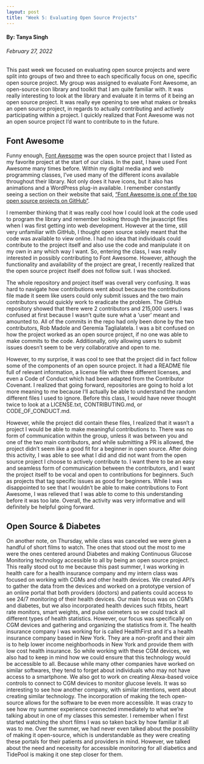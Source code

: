 ```yaml
---
layout: post
title: "Week 5: Evaluating Open Source Projects" 
---
```


#### By: Tanya Singh
###### February 27, 2022

This past week we focused on evaluating open source projects and were split into groups of two and three to each specifically focus on one, specific open source project. My group was assigned to evaluate Font Awesome, an open-source icon library and toolkit that I am quite familiar with. It was really interesting to look at the library and evaluate it in terms of it being an open source project. It was really eye opening to see what makes or breaks an open source project, in regards to actually contributing and actively participating within a project. I quickly realized that Font Awesome was not an open source project I’d want to contribute to in the future. 

<!--more-->

## Font Awesome 

Funny enough, [Font Awesome](https://fontawesome.com/) was the open source project that I listed as my favorite project at the start of our class. In the past, I have used Font Awesome many times before. Within my digital media and web programming classes, I’ve used many of the different icons available throughout their library. Not only does it have icons, but it also has animations and a WordPress plug-in available. I remember constantly seeing a section on their website that said, [“Font Awesome is one of the top open source projects on GitHub”](https://github.com/FortAwesome/Font-Awesome). 


I remember thinking that it was really cool how I could look at the code used to program the library and remember looking through the javascript files when I was first getting into web development. However at the time, still very unfamiliar with GitHub, I thought open source solely meant that the code was available to view online. I had no idea that individuals could contribute to the project itself and also use the code and manipulate it on my own in any which way I want. So, entering the class, I was really interested in possibly contributing to Font Awesome. However, although the functionality and availability of the project are great, I recently realized that the open source project itself does not follow suit. I was shocked. 

The whole repository and project itself was overall very confusing. It was hard to navigate how contributions went about because the contributions file made it seem like users could only submit issues and the two main contributors would quickly work to eradicate the problem. The GitHub repository showed that there were 2 contributors and 215,000 users. I was confused at first because I wasn’t quite sure what a ‘user’ meant and amounted to. All of the commits in the repo had only been done by the two contributors, Rob Madole and Geremia Taglialatela. I was a bit confused on how the project worked as an open source project, if no one was able to make commits to the code. Additionally, only allowing users to submit issues doesn’t seem to be very collaborative and open to me. 

However, to my surprise, it was cool to see that the project did in fact follow some of the components of an open source project. It had a README file full of relevant information, a license file with three different licenses, and even a Code of Conduct which had been adapted from the Contributor Covenant. I realized that going forward, repositories are going to hold a lot more meaning to me because I‘ll actually be able to understand the random different files I used to ignore. Before this class, I would have never thought twice to look at a LICENSE.txt, CONTRIBUTING.md, or CODE_OF_CONDUCT.md. 

However, while the project did contain these files, I realized that it wasn’t a project I would be able to make meaningful contributions to. There was no form of communication within the group, unless it was between you and one of the two main contributors, and while submitting a PR is allowed, the project didn’t seem like a good fit for a beginner in open source. After doing this activity, I was able to see what I did and did not want from the open source project I choose to actively contribute to. I want there to be an easy and seamless form of communication between the contributors, and I want the project itself to be vocal and open to contributions for beginners. Such as projects that tag specific issues as good for beginners. While I was disappointed to see that I wouldn’t be able to make contributions to Font Awesome, I was relieved that I was able to come to this understanding before it was too late. Overall, the activity was very informative and will definitely be helpful going forward. 

## Open Source & Diabetes 

On another note, on Thursday, while class was canceled we were given a handful of short films to watch. The ones that stood out the most to me were the ones centered around Diabetes and making Continuous Glucose Monitoring technology accessible to all by being an open source project. This really stood out to me because this past summer, I was working in health care for a health insurance company and my intern class was focused on working with CGMs and other health devices. We created API’s to gather the data from the devices and worked on a prototype version of an online portal that both providers (doctors) and patients could access to see 24/7 monitoring of their health devices. Our main focus was on CGM’s and diabetes, but we also incorporated health devices such fitbits, heart rate monitors, smart weights, and pulse oximeters so we could track all different types of health statistics. However, our focus was specifically on CGM devices and gathering and organizing the statistics from it. The health insurance company I was working for is called HealthFirst and it's a health insurance company based in New York. They are a non-profit and their aim is to help lower income neighborhoods in New York and provide them with low cost health insurance. So while working with these CGM devices, we also had to keep in mind how we could ensure that this technology would be accessible to all. Because while many other companies have worked on similar softwares, they tend to forget about individuals who may not have access to a smartphone. We also got to work on creating Alexa-based voice controls to connect to CGM devices to monitor glucose levels. It was so interesting to see how another company, with similar intentions, went about creating similar technology. The incorporation of making the tech open-source allows for the software to be even more accessible. It was crazy to see how my summer experience connected immediately to what we’re talking about in one of my classes this semester. I remember when I first started watching the short films I was so taken back by how familiar it all was to me. Over the summer, we had never even talked about the possibility of making it open-source, which is understandable as they were creating these portals for their patients and providers in mind. However, we talked about the need and necessity for accessible monitoring for all diabetics and TidePool is making it one step closer for them.  
